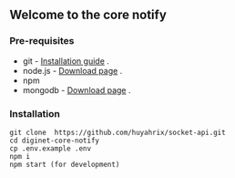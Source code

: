 ## Welcome to the core notify

### Pre-requisites
* git - [Installation guide](https://www.linode.com/docs/development/version-control/how-to-install-git-on-linux-mac-and-windows/) .  
* node.js - [Download page](https://nodejs.org/en/download/) .  
* npm
* mongodb - [Download page](https://www.mongodb.com/download-center/community) .  

### Installation 
``` 
git clone  https://github.com/huyahrix/socket-api.git
cd diginet-core-notify
cp .env.example .env
npm i
npm start (for development)
```
